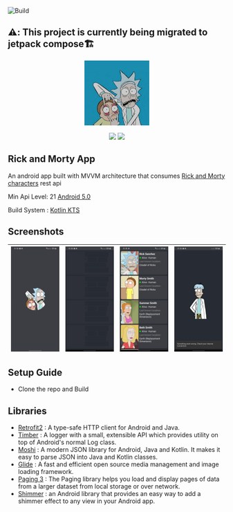 ![Build](https://github.com/KimAdrian/RickandMorty/actions/workflows/build.yml/badge.svg)
## ⚠️: This project is currently being migrated to jetpack compose🏗️
<p align="center">
<img src="images/logo2.png" height=150px width=150px alt ="newsLogo"/>
</p>
<p align="center">
<img  src="https://img.shields.io/badge/-ANDROID-006CBC?logo=android&logoColor=white&style=for-the-badge">
<img  src="https://img.shields.io/badge/-KOTLIN-006CBC?logo=kotlin&logoColor=white&style=for-the-badge">

</p>

## Rick and Morty App


An android app built with MVVM architecture that consumes [Rick and Morty characters](https://rickandmortyapi.com/api/character) rest api

Min Api Level: 21 [Android 5.0](https://developer.android.com/studio/releases/platforms)

Build System : [Kotlin KTS](https://developer.android.com/studio/build/migrate-to-kts)

## Screenshots

| <img src="images/splashscreen.jpg"/> | <img src="images/loading_shimmer.jpg"/> | <img src="images/home.jpg"/> |<img src="images/error.jpg"/>|
|---|---|---|---|

## Setup Guide

- Clone the repo and Build


## Libraries

- [Retrofit2](https://square.github.io/retrofit/) : A type-safe HTTP client for Android and Java.
- [Timber](https://github.com/JakeWharton/timber) : A logger with a small, extensible API which provides utility on top of Android's normal Log class.
- [Moshi](https://github.com/square/moshi) : A modern JSON library for Android, Java and Kotlin. It makes it easy to parse JSON into Java and Kotlin classes.
- [Glide](https://github.com/bumptech/glide) : A fast and efficient open source media management and image loading framework.
- [Paging 3](https://developer.android.com/topic/libraries/architecture/paging/v3-overview) : The Paging library helps you load and display pages of data from a larger dataset from local storage or over network.
- [Shimmer](https://github.com/facebook/shimmer-android) : an Android library that provides an easy way to add a shimmer effect to any view in your Android app.
